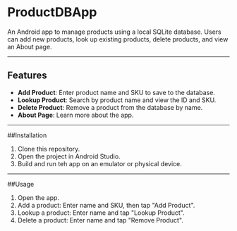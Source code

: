 # ProductDBApp

An Android app to manage products using a local SQLite database. Users can add new products, look up existing products, delete products, and view an About page.

---

## Features

- **Add Product**: Enter product name and SKU to save to the database.
- **Lookup Product**: Search by product name and view the ID and SKU.
- **Delete Product**: Remove a product from the database by name.
- **About Page**: Learn more about the app.

---

##Installation

1. Clone this repository.
2. Open the project in Android Studio.
3. Build and run teh app on an emulator or physical device.

---

##Usage

1. Open the app.
2. Add a product: Enter name and SKU, then tap "Add Product".
3. Lookup a product: Enter name and tap "Lookup Product".
4. Delete a product: Enter name and tap "Remove Product".
